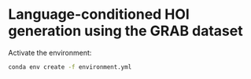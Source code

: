 # Language-conditioned HOI generation using the GRAB dataset

Activate the environment:

```bash
conda env create -f environment.yml
```